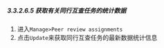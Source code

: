 ##### 3.3.2.6.5 获取有关同行互查任务的统计数据

1. 进入`Manage>Peer review assignments`
2. 点击`Update`来获取同行互查任务的最新数据统计信息
